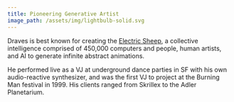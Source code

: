 ```yaml
---
title: Pioneering Generative Artist
image_path: /assets/img/lightbulb-solid.svg
---
```

<p>
  Draves is best known for creating the <a
  href="https://scottdraves.com/sheep">Electric Sheep</a>, a
  collective intelligence comprised of 450,000 computers and people,
  human artists, and AI to generate infinite abstract animations.
</p>
<p>
  He performed live as a VJ at underground dance parties in
  SF with his own audio-reactive synthesizer, and was the first VJ
  to project at the Burning Man festival in 1999. His clients ranged from
  Skrillex to the Adler Planetarium.
</p>
